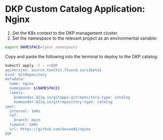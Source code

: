 # DKP Custom Catalog Application: Nginx

1. Set the K8s context to the DKP management cluster.
2. Set the namespace to the relevant project as an environmental variable:

```bash
export NAMESPACE=[your_namespace]
````

Copy and paste the following into the terminal to deploy to the DKP catalog:

```bash
kubectl apply -f - <<EOF
apiVersion: source.toolkit.fluxcd.io/v1beta1
kind: GitRepository
metadata:
  name: nginx
  namespace: ${NAMESPACE}
  labels:
    kommander.d2iq.io/gitapps-gitrepository-type: catalog
    kommander.d2iq.io/gitrepository-type: catalog
spec:
  interval: 1m0s
  ref:
    branch: main
  timeout: 1m0s
  url: https://github.com/bovan01/nginx
EOF
```
